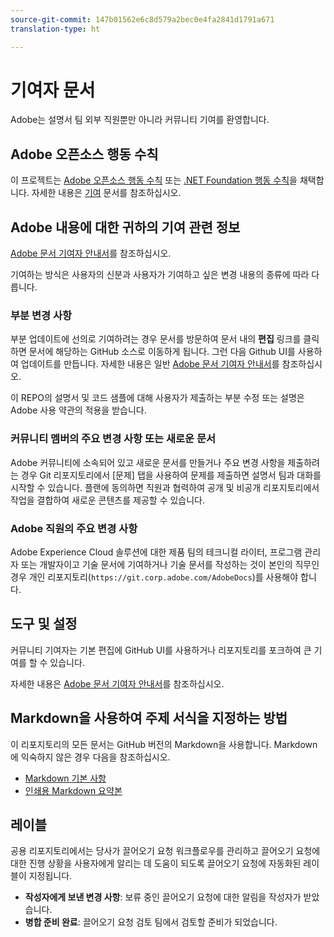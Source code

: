 ```yaml
---
source-git-commit: 147b01562e6c8d579a2bec0e4fa2841d1791a671
translation-type: ht

---
```

# 기여자 문서

Adobe는 설명서 팀 외부 직원뿐만 아니라 커뮤니티 기여를 환영합니다.

## Adobe 오픈소스 행동 수칙

이 프로젝트는 [Adobe 오픈소스 행동 수칙](https://docs.adobe.com/content/help/kr/contributor/contributor-guide/conduct-contributions/code-of-conduct.html) 또는 [.NET Foundation 행동 수칙](https://dotnetfoundation.org/code-of-conduct)을 채택합니다. 자세한 내용은 [기여](https://docs.adobe.com/content/help/kr/contributor/contributor-guide/conduct-contributions/contributing.html) 문서를 참조하십시오.

## Adobe 내용에 대한 귀하의 기여 관련 정보

[Adobe 문서 기여자 안내서](https://docs.adobe.com/content/help/kr/contributor/contributor-guide/introduction.html)를 참조하십시오.

기여하는 방식은 사용자의 신분과 사용자가 기여하고 싶은 변경 내용의 종류에 따라 다릅니다.

### 부분 변경 사항

부분 업데이트에 선의로 기여하려는 경우 문서를 방문하여 문서 내의 **편집** 링크를 클릭하면 문서에 해당하는 GitHub 소스로 이동하게 됩니다. 그런 다음 Github UI를 사용하여 업데이트를 만듭니다. 자세한 내용은 일반 [Adobe 문서 기여자 안내서](https://docs.adobe.com/content/help/kr/contributor/contributor-guide/introduction.html)를 참조하십시오.

이 REPO의 설명서 및 코드 샘플에 대해 사용자가 제출하는 부분 수정 또는 설명은 Adobe 사용 약관의 적용을 받습니다.

### 커뮤니티 멤버의 주요 변경 사항 또는 새로운 문서

Adobe 커뮤니티에 소속되어 있고 새로운 문서를 만들거나 주요 변경 사항을 제출하려는 경우 Git 리포지토리에서 [문제] 탭을 사용하여 문제를 제출하면 설명서 팀과 대화를 시작할 수 있습니다. 플랜에 동의하면 직원과 협력하여 공개 및 비공개 리포지토리에서 작업을 결합하여 새로운 콘텐츠를 제공할 수 있습니다.

<!--
If you submit a pull request with significant changes to documentation and code examples, you'll see a message in the pull request asking you to submit an online contribution license agreement (CLA). We need you to complete the online form before we can review your pull request.
-->

### Adobe 직원의 주요 변경 사항

Adobe Experience Cloud 솔루션에 대한 제품 팀의 테크니컬 라이터, 프로그램 관리자 또는 개발자이고 기술 문서에 기여하거나 기술 문서를 작성하는 것이 본인의 직무인 경우 개인 리포지토리(`https://git.corp.adobe.com/AdobeDocs`)를 사용해야 합니다. <!--Employees from other parts of the Adobe world should use the public repo for minor updates.-->

## 도구 및 설정

커뮤니티 기여자는 기본 편집에 GitHub UI를 사용하거나 리포지토리를 포크하여 큰 기여를 할 수 있습니다.

자세한 내용은 [Adobe 문서 기여자 안내서](https://docs.adobe.com/content/help/kr/contributor/contributor-guide-for-adobe-documentation/introduction.html)를 참조하십시오.

## Markdown을 사용하여 주제 서식을 지정하는 방법

이 리포지토리의 모든 문서는 GitHub 버전의 Markdown을 사용합니다. Markdown에 익숙하지 않은 경우 다음을 참조하십시오.

* [Markdown 기본 사항](https://help.github.com/articles/markdown-basics/)
* [인쇄용 Markdown 요약본](https://guides.github.com/pdfs/markdown-cheatsheet-online.pdf)

## 레이블

공용 리포지토리에서는 당사가 끌어오기 요청 워크플로우를 관리하고 끌어오기 요청에 대한 진행 상황을 사용자에게 알리는 데 도움이 되도록 끌어오기 요청에 자동화된 레이블이 지정됩니다.

* **작성자에게 보낸 변경 사항**: 보류 중인 끌어오기 요청에 대한 알림을 작성자가 받았습니다.
* **병합 준비 완료**: 끌어오기 요청 검토 팀에서 검토할 준비가 되었습니다.


